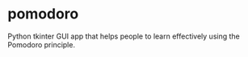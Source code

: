 # pomodoro
Python tkinter GUI app that helps people to learn effectively using the Pomodoro principle.
